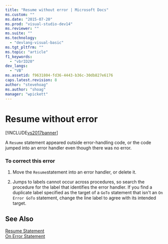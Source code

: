 ```yaml
---
title: "Resume without error | Microsoft Docs"
ms.custom: ""
ms.date: "2015-07-20"
ms.prod: "visual-studio-dev14"
ms.reviewer: ""
ms.suite: ""
ms.technology: 
  - "devlang-visual-basic"
ms.tgt_pltfrm: ""
ms.topic: "article"
f1_keywords: 
  - "vbrID20"
dev_langs: 
  - "VB"
ms.assetid: f9631804-fd36-4443-b36c-30db827e6176
caps.latest.revision: 8
author: "stevehoag"
ms.author: "shoag"
manager: "wpickett"
---
```

# Resume without error
[!INCLUDE[vs2017banner](../../../visual-basic/includes/vs2017banner.md)]

A `Resume` statement appeared outside error-handling code, or the code jumped into an error handler even though there was no error.  
  
### To correct this error  
  
1.  Move the `Resume`statement into an error handler, or delete it.  
  
2.  Jumps to labels cannot occur across procedures, so search the procedure for the label that identifies the error handler. If you find a duplicate label specified as the target of a `GoTo` statement that isn't an `On Error GoTo` statement, change the line label to agree with its intended target.  
  
## See Also  
 [Resume Statement](../../../visual-basic/language-reference/statements/resume-statement.md)   
 [On Error Statement](../../../visual-basic/language-reference/statements/on-error-statement.md)